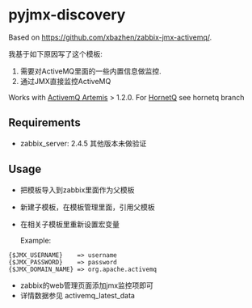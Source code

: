 # pyjmx-discovery

Based on https://github.com/xbazhen/zabbix-jmx-activemq/.

我基于如下原因写了这个模板:
 1. 需要对ActiveMQ里面的一些内置信息做监控.
 2. 通过JMX直接监控ActiveMQ

Works with [ActivemQ Artemis](https://activemq.apache.org/artemis/) > 1.2.0.
For [HornetQ](http://hornetq.jboss.org/) see hornetq branch

Requirements
------------
- zabbix_server: 2.4.5  其他版本未做验证


Usage
------------
- 把模板导入到zabbix里面作为父模板
- 新建子模板，在模板管理里面，引用父模板
- 在相关子模板里重新设置宏变量

    Example:
```
{$JMX_USERNAME}    => username
{$JMX_PASSWORD}    => password
{$JMX_DOMAIN_NAME} => org.apache.activemq
```
- zabbix的web管理页面添加jmx监控项即可
- 详情数据参见 activemq_latest_data
